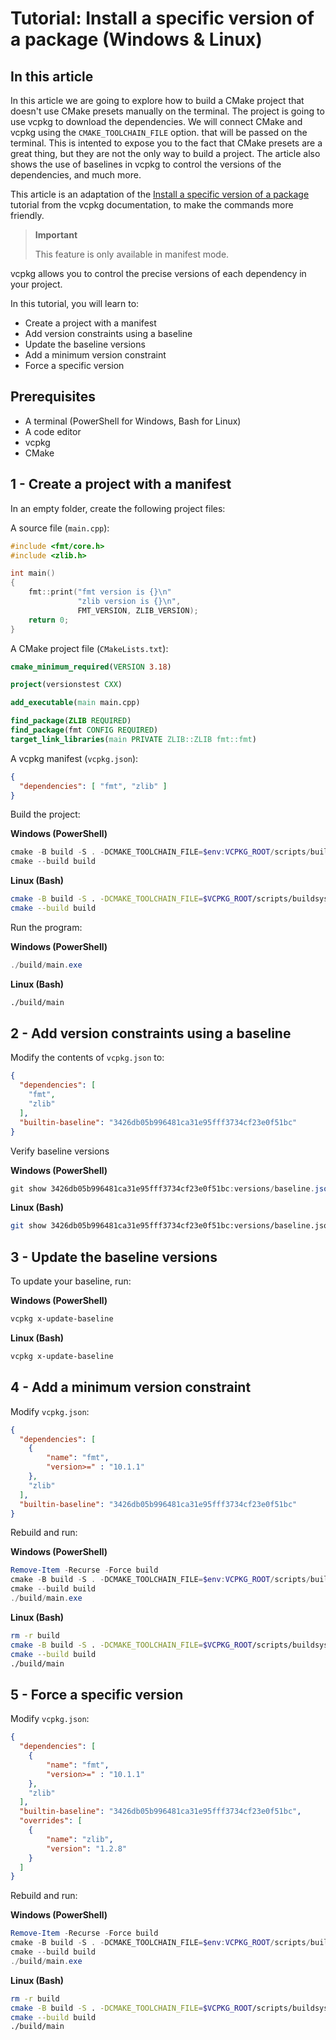 # Tutorial: Install a specific version of a package (Windows & Linux)

## In this article

In this article we are going to explore how to build a CMake project that doesn't use CMake presets manually on the terminal. The project is going to use vcpkg to download the dependencies. We will connect CMake and vcpkg using the `CMAKE_TOOLCHAIN_FILE` option. that will be passed on the terminal. This is intented to expose you to the fact that CMake presets are a great thing, but they are not the only way to build a project.  The article also shows the use of baselines in vcpkg to control the versions of the dependencies, and much more.

This article is an adaptation of the [Install a specific version of a package](https://learn.microsoft.com/en-us/vcpkg/consume/lock-package-versions?tabs=inspect-powershell) tutorial from the vcpkg documentation, to make the commands more friendly.

> **Important**
> 
> This feature is only available in manifest mode.

vcpkg allows you to control the precise versions of each dependency in your project.

In this tutorial, you will learn to:

- Create a project with a manifest
- Add version constraints using a baseline
- Update the baseline versions
- Add a minimum version constraint
- Force a specific version

## Prerequisites

- A terminal (PowerShell for Windows, Bash for Linux)
- A code editor
- vcpkg
- CMake

## 1 - Create a project with a manifest

In an empty folder, create the following project files:

A source file (`main.cpp`):

```cpp
#include <fmt/core.h>
#include <zlib.h>

int main()
{
    fmt::print("fmt version is {}\n"
               "zlib version is {}\n",
               FMT_VERSION, ZLIB_VERSION);
    return 0;
}
```

A CMake project file (`CMakeLists.txt`):

```cmake
cmake_minimum_required(VERSION 3.18)

project(versionstest CXX)

add_executable(main main.cpp)

find_package(ZLIB REQUIRED)
find_package(fmt CONFIG REQUIRED)
target_link_libraries(main PRIVATE ZLIB::ZLIB fmt::fmt)
```

A vcpkg manifest (`vcpkg.json`):

```json
{
  "dependencies": [ "fmt", "zlib" ]
}
```

Build the project:

**Windows (PowerShell)**

```powershell
cmake -B build -S . -DCMAKE_TOOLCHAIN_FILE=$env:VCPKG_ROOT/scripts/buildsystems/vcpkg.cmake
cmake --build build
```

**Linux (Bash)**

```bash
cmake -B build -S . -DCMAKE_TOOLCHAIN_FILE=$VCPKG_ROOT/scripts/buildsystems/vcpkg.cmake
cmake --build build
```

Run the program:

**Windows (PowerShell)**

```powershell
./build/main.exe
```

**Linux (Bash)**

```bash
./build/main
```

## 2 - Add version constraints using a baseline

Modify the contents of `vcpkg.json` to:

```json
{
  "dependencies": [
    "fmt",
    "zlib"
  ],
  "builtin-baseline": "3426db05b996481ca31e95fff3734cf23e0f51bc"
}
```

Verify baseline versions

**Windows (PowerShell)**

```powershell
git show 3426db05b996481ca31e95fff3734cf23e0f51bc:versions/baseline.json | Select-String -Pattern '"zlib"|"fmt"' -Context 0,3
```

**Linux (Bash)**

```bash
git show 3426db05b996481ca31e95fff3734cf23e0f51bc:versions/baseline.json | grep -A 3 -E '"zlib"|"fmt"'
```

## 3 - Update the baseline versions

To update your baseline, run:

**Windows (PowerShell)**

```powershell
vcpkg x-update-baseline
```

**Linux (Bash)**

```bash
vcpkg x-update-baseline
```

## 4 - Add a minimum version constraint

Modify `vcpkg.json`:

```json
{
  "dependencies": [
    {
        "name": "fmt",
        "version>=" : "10.1.1"
    },
    "zlib"
  ],
  "builtin-baseline": "3426db05b996481ca31e95fff3734cf23e0f51bc"
}
```

Rebuild and run:

**Windows (PowerShell)**

```powershell
Remove-Item -Recurse -Force build
cmake -B build -S . -DCMAKE_TOOLCHAIN_FILE=$env:VCPKG_ROOT/scripts/buildsystems/vcpkg.cmake
cmake --build build
./build/main.exe
```

**Linux (Bash)**

```bash
rm -r build
cmake -B build -S . -DCMAKE_TOOLCHAIN_FILE=$VCPKG_ROOT/scripts/buildsystems/vcpkg.cmake
cmake --build build
./build/main
```

## 5 - Force a specific version

Modify `vcpkg.json`:

```json
{
  "dependencies": [
    {
        "name": "fmt",
        "version>=" : "10.1.1"
    },
    "zlib"
  ],
  "builtin-baseline": "3426db05b996481ca31e95fff3734cf23e0f51bc",
  "overrides": [
    {
        "name": "zlib",
        "version": "1.2.8"
    }
  ]
}
```

Rebuild and run:

**Windows (PowerShell)**

```powershell
Remove-Item -Recurse -Force build
cmake -B build -S . -DCMAKE_TOOLCHAIN_FILE=$env:VCPKG_ROOT/scripts/buildsystems/vcpkg.cmake
cmake --build build
./build/main.exe
```

**Linux (Bash)**

```bash
rm -r build
cmake -B build -S . -DCMAKE_TOOLCHAIN_FILE=$VCPKG_ROOT/scripts/buildsystems/vcpkg.cmake
cmake --build build
./build/main